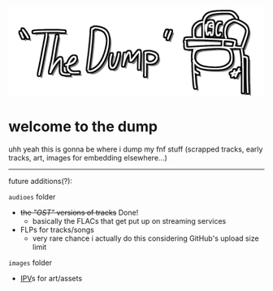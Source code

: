 ![](/images/imbeds/dump_header.PNG)

# welcome to the dump
uhh yeah this is gonna be where i dump my fnf stuff (scrapped tracks, early tracks, art, images for embedding elsewhere...)

---

future additions(?):

`audioes` folder
- ~~the *"OST"* versions of tracks~~ Done!
  - basically the FLACs that get put up on streaming services
- FLPs for tracks/songs
  - very rare chance i actually do this considering GitHub's upload size limit
 
`images` folder
- [IPV](https://fileinfo.com/extension/ipv)s for art/assets
